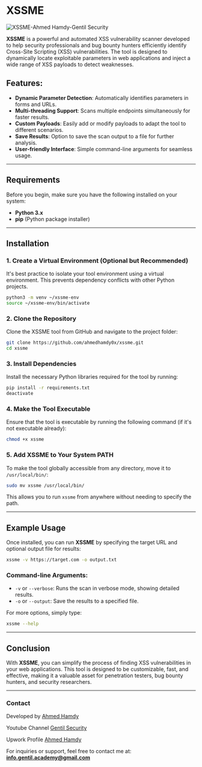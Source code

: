 
# XSSME

![XSSME-Ahmed Hamdy-Gentil Security](https://github.com/user-attachments/assets/89059b99-8de9-4c9c-ab77-b45fd8a75580)

**XSSME** is a powerful and automated XSS vulnerability scanner developed to help security professionals and bug bounty hunters efficiently identify Cross-Site Scripting (XSS) vulnerabilities. The tool is designed to dynamically locate exploitable parameters in web applications and inject a wide range of XSS payloads to detect weaknesses.

## Features:
- **Dynamic Parameter Detection**: Automatically identifies parameters in forms and URLs.
- **Multi-threading Support**: Scans multiple endpoints simultaneously for faster results.
- **Custom Payloads**: Easily add or modify payloads to adapt the tool to different scenarios.
- **Save Results**: Option to save the scan output to a file for further analysis.
- **User-friendly Interface**: Simple command-line arguments for seamless usage.

---

## Requirements

Before you begin, make sure you have the following installed on your system:
- **Python 3.x** 
- **pip** (Python package installer)

---

## Installation

### 1. Create a Virtual Environment (Optional but Recommended)
It's best practice to isolate your tool environment using a virtual environment. This prevents dependency conflicts with other Python projects.

```bash
python3 -m venv ~/xssme-env
source ~/xssme-env/bin/activate
```

### 2. Clone the Repository

Clone the XSSME tool from GitHub and navigate to the project folder:

```bash
git clone https://github.com/ahmedhamdy0x/xssme.git
cd xssme
```

### 3. Install Dependencies

Install the necessary Python libraries required for the tool by running:

```bash
pip install -r requirements.txt
deactivate
```

### 4. Make the Tool Executable

Ensure that the tool is executable by running the following command (if it's not executable already):

```bash
chmod +x xssme
```

### 5. Add XSSME to Your System PATH

To make the tool globally accessible from any directory, move it to `/usr/local/bin/`:

```bash
sudo mv xssme /usr/local/bin/
```

This allows you to run `xssme` from anywhere without needing to specify the path.

---

## Example Usage

Once installed, you can run **XSSME** by specifying the target URL and optional output file for results:

```bash
xssme -v https://target.com -o output.txt
```

### Command-line Arguments:
- `-v` or `--verbose`: Runs the scan in verbose mode, showing detailed results.
- `-o` or `--output`: Save the results to a specified file.

For more options, simply type:

```bash
xssme --help
```

---

## Conclusion

With **XSSME**, you can simplify the process of finding XSS vulnerabilities in your web applications. This tool is designed to be customizable, fast, and effective, making it a valuable asset for penetration testers, bug bounty hunters, and security researchers.

---

### Contact

Developed by [Ahmed Hamdy](https://github.com/ahmedhamdy0x)

Youtube Channel [Gentil Security](https://www.youtube.com/@gentil.security)

Upwork Profile [Ahmed Hamdy](https://www.upwork.com/freelancers/~01955158a82488323f)

For inquiries or support, feel free to contact me at: **info.gentil.academy@gmail.com**

